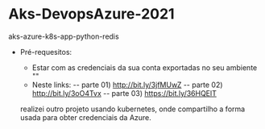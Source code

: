 # Aks-DevopsAzure-2021
aks-azure-k8s-app-python-redis

* Pré-requesitos:
  - Estar com as credenciais da sua conta exportadas no seu ambiente ""
  - Neste links: 
  -- parte 01)  http://bit.ly/3jfMUwZ 
  -- parte 02) http://bit.ly/3oO4Tvx
  -- parte 03) https://bit.ly/36HQElT
  
  realizei outro projeto usando kubernetes, onde compartilho a forma usada para obter credenciais da Azure.
